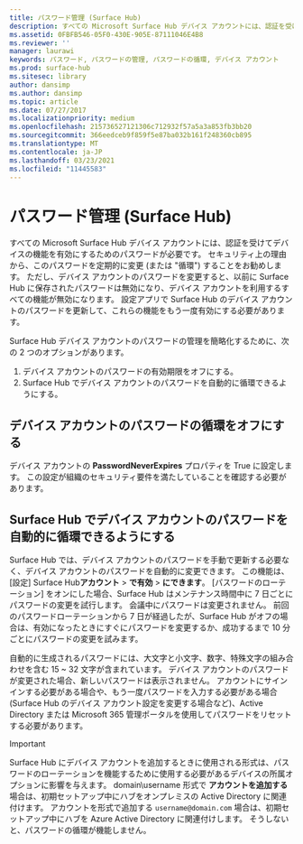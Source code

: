 ```yaml
---
title: パスワード管理 (Surface Hub)
description: すべての Microsoft Surface Hub デバイス アカウントには、認証を受けてデバイスの機能を有効にするためのパスワードが必要です。
ms.assetid: 0FBFB546-05F0-430E-905E-87111046E4B8
ms.reviewer: ''
manager: laurawi
keywords: パスワード, パスワードの管理, パスワードの循環, デバイス アカウント
ms.prod: surface-hub
ms.sitesec: library
author: dansimp
ms.author: dansimp
ms.topic: article
ms.date: 07/27/2017
ms.localizationpriority: medium
ms.openlocfilehash: 215736527121306c712932f57a5a3a853fb3bb20
ms.sourcegitcommit: 366eedceb9f859f5e87ba032b161f248360cb895
ms.translationtype: MT
ms.contentlocale: ja-JP
ms.lasthandoff: 03/23/2021
ms.locfileid: "11445583"
---
```

# <a name="password-management-surface-hub"></a>パスワード管理 (Surface Hub)

すべての Microsoft Surface Hub デバイス アカウントには、認証を受けてデバイスの機能を有効にするためのパスワードが必要です。 セキュリティ上の理由から、このパスワードを定期的に変更 (または "循環") することをお勧めします。 ただし、デバイス アカウントのパスワードを変更すると、以前に Surface Hub に保存されたパスワードは無効になり、デバイス アカウントを利用するすべての機能が無効になります。 設定アプリで Surface Hub のデバイス アカウントのパスワードを更新して、これらの機能をもう一度有効にする必要があります。

Surface Hub デバイス アカウントのパスワードの管理を簡略化するために、次の 2 つのオプションがあります。

1.  デバイス アカウントのパスワードの有効期限をオフにする。
2.  Surface Hub でデバイス アカウントのパスワードを自動的に循環できるようにする。


## <a name="turn-off-password-rotation-for-the-device-account"></a>デバイス アカウントのパスワードの循環をオフにする

デバイス アカウントの **PasswordNeverExpires** プロパティを True に設定します。 この設定が組織のセキュリティ要件を満たしていることを確認する必要があります。


## <a name="allow-the-surface-hub-to-automatically-rotate-the-device-accounts-password"></a>Surface Hub でデバイス アカウントのパスワードを自動的に循環できるようにする

Surface Hub では、デバイス アカウントのパスワードを手動で更新する必要なく、デバイス アカウントのパスワードを自動的に変更できます。 この機能は、[設定] Surface Hub**アカウント**  >  **で有効**  >  **にできます**。 [パスワードのローテーション] をオンにした場合、Surface Hub はメンテナンス時間中に 7 日ごとにパスワードの変更を試行します。 会議中にパスワードは変更されません。 前回のパスワードローテーションから 7 日が経過したが、Surface Hub がオフの場合は、有効になったときにすぐにパスワードを変更するか、成功するまで 10 分ごとにパスワードの変更を試みます。

自動的に生成されるパスワードには、大文字と小文字、数字、特殊文字の組み合わせを含む 15 ~ 32 文字が含まれています。 デバイス アカウントのパスワードが変更された場合、新しいパスワードは表示されません。 アカウントにサインインする必要がある場合や、もう一度パスワードを入力する必要がある場合 (Surface Hub のデバイス アカウント設定を変更する場合など)、Active Directory または Microsoft 365 管理ポータルを使用してパスワードをリセットする必要があります。

> [!IMPORTANT]
> Surface Hub にデバイス アカウントを追加するときに使用される形式は、パスワード[](prepare-your-environment-for-surface-hub.md)のローテーションを機能するために使用する必要があるデバイスの所属オプションに影響を与えます。 domain\username 形式で **アカウントを追加する** 場合は、初期セットアップ中にハブをオンプレミスの Active Directory に関連付けます。 アカウントを形式で追加する `username@domain.com` 場合は、初期セットアップ中にハブを Azure Active Directory に関連付けします。 そうしないと、パスワードの循環が機能しません。
